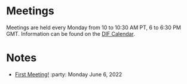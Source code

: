 # Meetings

Meetings are held every Monday from 10 to 10:30 AM PT, 6 to 6:30 PM GMT. Information can be found on the [DIF Calendar](https://bit.ly/dif-calendar).

# Notes

- [First Meeting!](https://hackmd.io/@nAYABIjeTnuvBbRCb4GRBg/BJ505ssu5/edit) :party: Monday June 6, 2022
